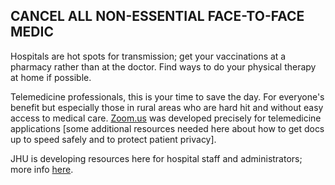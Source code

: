 ## CANCEL ALL NON-ESSENTIAL FACE-TO-FACE MEDIC

Hospitals are hot spots for transmission; get your vaccinations at a pharmacy rather than at the doctor. Find ways to do your physical therapy at home if possible.

Telemedicine professionals, this is your time to save the day. For everyone's benefit but especially those in rural areas who are hard hit and without easy access to medical care. [Zoom.us](http://zoom.us/) was developed precisely for telemedicine applications \[some additional resources needed here about how to get docs up to speed safely and to protect patient privacy\].

JHU is developing resources here for hospital staff and administrators; more info [here](https://www.cbsnews.com/news/coronavirus-containment-dr-jon-lapook-60-minutes-2020-03-08/).